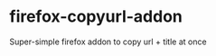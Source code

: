 firefox-copyurl-addon
=====================

Super-simple firefox addon to copy url + title at once
